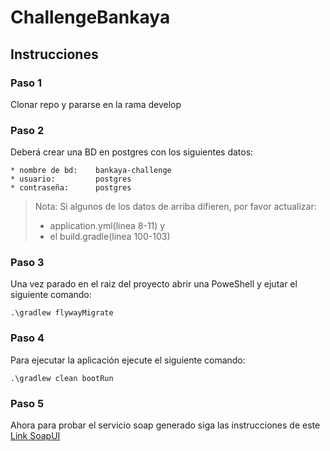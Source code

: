 # ChallengeBankaya

## Instrucciones

### Paso 1

Clonar repo y pararse en la rama develop

### Paso 2

Deberá crear una BD en postgres con los siguientes datos:

    * nombre de bd:    bankaya-challenge
    * usuario:         postgres
    * contraseña:      postgres

> Nota: Si algunos de los datos de arriba difieren, por favor actualizar:
> * application.yml(linea 8-11) y
> * el build.gradle(linea 100-103)

### Paso 3

Una vez parado en el raiz del proyecto abrir una PoweShell y ejutar el siguiente comando:

```
.\gradlew flywayMigrate
```

### Paso 4

Para ejecutar la aplicación ejecute el siguiente comando:

```
.\gradlew clean bootRun
```

### Paso 5

Ahora para probar el servicio soap generado siga las instrucciones de
este [Link SoapUI](https://www.adictosaltrabajo.com/2009/12/28/introduccion-soap-ui/)
 
